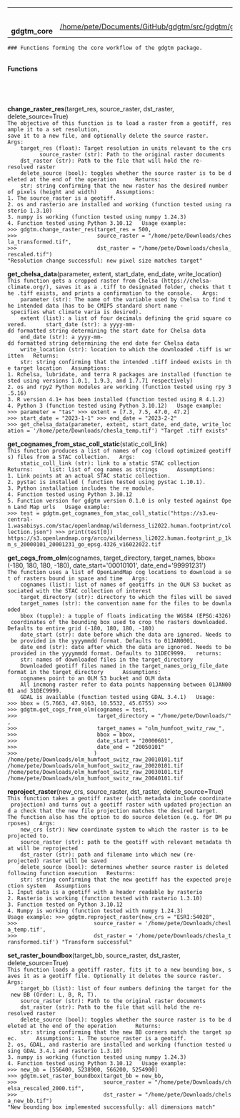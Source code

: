 <table>
<colgroup>
<col style="width: 50%" />
<col style="width: 50%" />
</colgroup>
<tbody>
<tr class="odd">
<td> <br />
 <br />
<strong>gdgtm_core</strong></td>
<td style="text-align: right;"><a href=".">index</a><br />
<a href="file:/home/pete/Documents/GitHub/gdgtm/src/gdgtm/gdgtm_core.py">/home/pete/Documents/GitHub/gdgtm/src/gdgtm/gdgtm_core.py</a></td>
</tr>
</tbody>
</table>

`### Functions forming the core workflow of the gdgtm package.`

   
**Functions**

`      `

 

<span id="-change_raster_res">**change\_raster\_res**</span>(target\_res, source\_raster, dst\_raster, delete\_source=True)  
`The objective of this function is to load a raster from a geotiff, resample it to a set resolution, save it to a new file, and optionally delete the source raster.   Args:     target_res (float): Target resolution in units relevant to the crs          source_raster (str): Path to the original raster documents     dst_raster (str): Path to the file that will hold the re-resolved raster     delete_source (bool): toggles whether the source raster is to be deleted at the end of the operation      Returns:     str: string confirming that the new raster has the desired number of pixels (height and width)      Assumptions: 1. The source_raster is a geotiff. 2. os and rasterio are installed and working (function tested using rasterio 1.3.10) 3. numpy is working (function tested using numpy 1.24.3) 4. Function tested using Python 3.10.12   Usage example: >>> gdgtm.change_raster_res(target_res = 500, >>>                         source_raster = "/home/pete/Downloads/chesla_transformed.tif", >>>                         dst_raster = "/home/pete/Downloads/chesla_rescaled.tif") "Resolution change successful: new pixel size matches target"`

<!-- -->

<span id="-get_chelsa_data">**get\_chelsa\_data**</span>(parameter, extent, start\_date, end\_date, write\_location)  
`This function gets a cropped raster from Chelsa (https://chelsa-climate.org/), saves it as a .tiff to designated folder, checks that the .tiff exists, and prints a confirmation to the console.   Args:     parameter (str): The name of the variable used by Chelsa to find the intended data (has to be CMIP5 standard short name - specifies what climate varia is desired).     extent (list): a list of four decimals defining the grid square covered.      start_date (str): a yyyy-mm-dd formatted string determining the start date for Chelsa data     end_date (str): a yyyy-mm-dd formatted string determining the end date for Chelsa data     write_location (str): location to which the downloaded .tiff is written   Returns:     str: string confirming that the intended .tiff indeed exists in the target location   Assumptions: 1. Rchelsa, lubridate, and terra R packages are installed (function tested using versions 1.0.1, 1.9.3, and 1.7.71 respectively) 2. os and rpy2 Python modules are working (function tested using rpy 3.5.16) 3. R version 4.1+ has been installed (function tested using R 4.1.2) 4. Python 3 (function tested using Python 3.10.12)   Usage example: >>> parameter = "tas" >>> extent = [7.3, 7.5, 47.0, 47.2] >>> start_date = "2023-1-1" >>> end_date = "2023-2-2" >>> get_chelsa_data(parameter, extent, start_date, end_date, write_location = '/home/pete/Downloads/chesla_temp.tif') "Target .tiff exists"`

<!-- -->

<span id="-get_cognames_from_stac_coll_static">**get\_cognames\_from\_stac\_coll\_static**</span>(static\_coll\_link)  
`This function produces a list of names of cog (cloud optimized geotiffs) files from a STAC collection.   Args:     static_coll_link (str): link to a static STAC collection      Returns:     list: list of cog names as strings      Assumptions: 1. Link points at an actual STAC static collection. 2. pystac is installed ( function tested using pystac 1.10.1). 3. Python installation includes the re module. 4. Function tested using Python 3.10.12 5. Function version for gdgtm version 0.1.0 is only tested against Open Land Map urls   Usage example: >>> test = gdgtm.get_cognames_fom_stac_coll_static("https://s3.eu-central-1.wasabisys.com/stac/openlandmap/wilderness_li2022.human.footprint/collection.json") >>> print(test[0]) https://s3.openlandmap.org/arco/wilderness_li2022.human.footprint_p_1km_s_20000101_20001231_go_epsg.4326_v16022022.tif`

<!-- -->

<span id="-get_cogs_from_olm">**get\_cogs\_from\_olm**</span>(cognames, target\_directory, target\_names, bbox=(-180, 180, 180, -180), date\_start='00010101', date\_end='99991231')  
`The function uses a list of OpenLandMap cog locations to download a set of rasters bound in space and time   Args:     cognames (list): list of names of geotiffs in the OLM S3 bucket associated with the STAC collection of interest     target_directory (str): directory to which the files will be saved     target_names (str): the convention name for the files to be downlaoded     bbox (tupple): a tupple of floats indicating the WGS84 (EPSG:4326) coordinates of the bounding box used to crop the rasters downloaded. Defaults to entire grid (-180, 180, 180, -180)     date_start (str): date before which the data are ignored. Needs to be provided in the yyyymmdd format. Defaults to 01JAN0001.     date_end (str): date after which the data are ignored. Needs to be provided in the yyyymmdd format. Defaults to 31DEC9999.   returns:     str: names of downloaded files in the target_directory     Downloaded geotiff files named in the target_names_orig_file_date format in the target_directory      Assumptions:     cognames point to an OLM S3 bucket and OLM data     All incmong raster refer to data points happenning between 01JAN0001 and 31DEC9999.     GDAL is available (function tested using GDAL 3.4.1)   Usage: >>> bbox = (5.7663, 47.9163, 10.5532, 45.6755) >>> >>> gdgtm.get_cogs_from_olm(cognames = test,  >>>                         target_directory = "/home/pete/Downloads/",  >>>                         target_names = "olm_humfoot_switz_raw_", >>>                         bbox = bbox, >>>                         date_start = "20000601", >>>                         date_end = "20050101" >>>                        )   /home/pete/Downloads/olm_humfoot_switz_raw_20010101.tif /home/pete/Downloads/olm_humfoot_switz_raw_20020101.tif /home/pete/Downloads/olm_humfoot_switz_raw_20030101.tif /home/pete/Downloads/olm_humfoot_switz_raw_20040101.tif`

<!-- -->

<span id="-reproject_raster">**reproject\_raster**</span>(new\_crs, source\_raster, dst\_raster, delete\_source=True)  
`This function takes a geotiff raster (with metadata include coordinate projection) and turns out a geotiff raster with updated projection and a check that the new file projection matches the desired target. The function also has the option to do source deletion (e.g. for DM purposes)   Args:     new_crs (str): New coordinate system to which the raster is to be projected to.     source_raster (str): path to the geotiff with relevant metadata that will be reprojected     dst_raster (str): path and filename into which new (re-projected) raster will be saved     delete_source (bool): determines whether source raster is deleted following function execution   Resturns:     str: string confirming that the new geotiff has the expected projection system   Assumptions 1. Input data is a geotiff with a header readable by rasterio 2. Rasterio is working (function tested with rasterio 1.3.10) 3. Function tested on Python 3.10.12 4. Numpy is working (function tested with numpy 1.24.3)   Usage example: >>> gdgtm.reproject_raster(new_crs = "ESRI:54028",  >>>                        source_raster = '/home/pete/Downloads/chesla_temp.tif', >>>                        dst_raster = '/home/pete/Downloads/chesla_transformed.tif') "Transform successful"`

<!-- -->

<span id="-set_raster_boundbox">**set\_raster\_boundbox**</span>(target\_bb, source\_raster, dst\_raster, delete\_source=True)  
`This function loads a geotiff raster, fits it to a new bounding box, saves it as a geotiff file. Optionally it deletes the source raster.   Args:     target_bb (list): list of four numbers defining the target for the new BB (Order: L, B, R, T).      source_raster (str): Path to the original raster documents     dst_raster (str): Path to the file that will hold the re-resolved raster     delete_source (bool): toggles whether the source raster is to be deleted at the end of the operation      Returns:     str: string confirming that the new BB corners match the target spec.      Assumptions: 1. The source_raster is a geotiff. 2. os, GDAL, and rasterio are installed and working (function tested using GDAL 3.4.1 and rasterio 1.3.10) 3. numpy is working (function tested using numpy 1.24.3) 4. Function tested using Python 3.10.12   Usage example: >>> new_bb = [556400, 5238900, 566200, 5254900] >>> gdgtm.set_raster_boundbox(target_bb = new_bb, >>>                           source_raster = "/home/pete/Downloads/chelsa_rescaled_2000.tif", >>>                           dst_raster = "/home/pete/Downloads/chelsa_new_bb.tif") "New bounding box implemented successfully: all dimensions match"`
